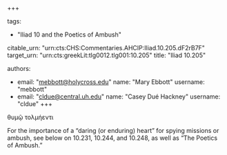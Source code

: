 +++

tags:
- "Iliad 10 and the Poetics of Ambush"

citable_urn: "urn:cts:CHS:Commentaries.AHCIP:Iliad.10.205.dF2rB7F"
target_urn: "urn:cts:greekLit:tlg0012.tlg001:10.205"
title: "Iliad 10.205"

authors:
- email: "mebbott@holycross.edu"
  name: "Mary Ebbott"
  username: "mebbott"
- email: "cldue@central.uh.edu"
  name: "Casey Dué Hackney"
  username: "cldue"
+++

<p>θυμῷ τολμήεντι  </p><p>For the importance of a “daring (or enduring) heart” for spying missions or ambush, see below on 10.231, 10.244, and 10.248, as well as “The Poetics of Ambush.” </p>